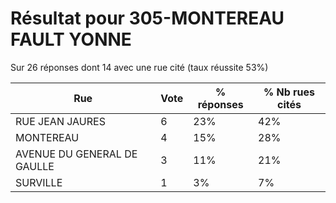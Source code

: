 # Résultat pour 305-MONTEREAU FAULT YONNE

Sur 26 réponses dont 14 avec une rue cité (taux réussite 53%)

| Rue | Vote | % réponses | % Nb rues cités|
|-----|------|------------|----------------|
| RUE JEAN JAURES | 6 | 23% | 42%|
| MONTEREAU | 4 | 15% | 28%|
| AVENUE DU GENERAL DE GAULLE | 3 | 11% | 21%|
| SURVILLE | 1 | 3% | 7%|
